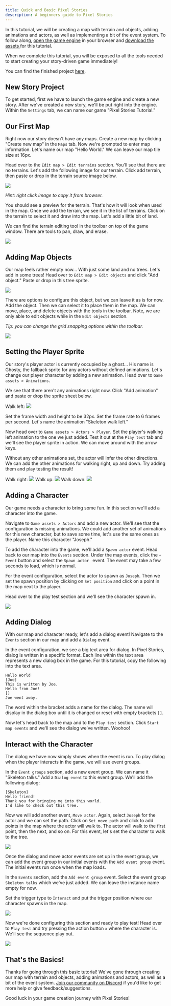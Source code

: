 ```yaml
---
title: Quick and Basic Pixel Stories
description: A beginners guide to Pixel Stories
---
```


In this tutorial, we will be creating a map with terrain and objects, adding animations and actors, as well as implementing a bit of the event system. To follow along, <a href="https://app.pixelstories.io/editor" target="_blank">open the game engine</a> in your browser and <a href="https://api.pixelstories.io/storage/v1/object/public/misc/Basic_Tutorial_Assets.zip" download> download the assets </a> for this tutorial.

When we complete this tutorial, you will be exposed to all the tools needed to start creating your story-driven game immediately!

You can find the finished project <a href="https://app.pixelstories.io/embed/9JqZWsEk20" target="_blank">here</a>.

## New Story Project

To get started, first we have to launch the game engine and create a new story. After we've created a new story, we'll be put right into the engine. Within the `Settings` tab, we can name our game "Pixel Stories Tutorial."

## Our First Map

Right now our story doesn't have any maps. Create a new map by clicking "Create new map" in the `Maps` tab. Now we're prompted to enter map information. Let's name our map "Hello World." We can leave our map tile size at 16px.

Head over to the `Edit map > Edit terrains` section. You'll see that there are no terrains. Let's add the following image for our terrain. Click add terrain, then paste or drop in the terrain source image below.

<pixel-art>

![](../../../assets/images/terrain-3.png)

</pixel-art>

_Hint: right click image to copy it from browser._

You should see a preview for the terrain. That's how it will look when used in the map. Once we add the terrain, we see it in the list of terrains. Click on the terrain to select it and draw into the map. Let's add a little bit of land.

We can find the terrain editing tool in the toolbar on top of the game window. There are tools to pan, draw, and erase.

![](../../../assets/images/resulting-map.png)

## Adding Map Objects

Our map feels rather empty now... With just some land and no trees. Let's add in some trees! Head over to `Edit map > Edit objects` and click "Add object." Paste or drop in this tree sprite.

<pixel-art>

![](../../../assets/images/tree-2.png)

</pixel-art>

There are options to configure this object, but we can leave it as is for now. Add the object. Then we can select it to place them in the map. We can move, place, and delete objects with the tools in the toolbar. Note, we are only able to edit objects while in the `Edit objects` section.

_Tip: you can change the grid snapping options within the toolbar._

![](../../../assets/images/resulting-terrain.png)

## Setting the Player Sprite

Our story's player actor is currently occupied by a ghost... His name is Ghosty, the fallback sprite for any actors without defined animations. Let's change our player character by adding a new animation. Head over to `Game assets > Animations`.

We see that there aren't any animations right now. Click "Add animation" and paste or drop the sprite sheet below.

Walk left:
![](../../../assets/images/walk-left.png)

Set the frame width and height to be 32px. Set the frame rate to 6 frames per second. Let's name the animation "Skeleton walk left."

Now head over to `Game assets > Actors > Player`. Set the player's walking left animation to the one we just added. Test it out at the `Play test` tab and we'll see the player sprite in action. We can move around with the arrow keys.

Without any other animations set, the actor will infer the other directions. We can add the other animations for walking right, up and down. Try adding them and play testing the result!

Walk right:
![](../../../assets/images/walkright.png)
Walk up:
![](../../../assets/images/walkup.png)
Walk down:
![](../../../assets/images/wakdown.png)

## Adding a Character

Our game needs a character to bring some fun. In this section we'll add a character into the game.

Navigate to `Game assets > Actors` and add a new actor. We'll see that the configuration is missing animations. We could add another set of animations for this new character, but to save some time, let's use the same ones as the player. Name this character "Joseph."

To add the character into the game, we'll add a `Spawn actor` event. Head back to our map into the `Events` section. Under the map events, click the `+ Event` button and select the `Spawn actor ` event. The event may take a few seconds to load, which is normal.

For the event configuration, select the actor to spawn as `Joseph`. Then we set the spawn position by clicking on `Set position` and click on a point in the map next to the player.

Head over to the play test section and we'll see the character spawn in.

![](../../../assets/images/friend.png)

## Adding Dialog

With our map and character ready, let's add a dialog event! Navigate to the `Events` section in our map and add a `Dialog` event.

In the event configuration, we see a big text area for dialog. In Pixel Stories, dialog is written in a specific format. Each line within the text area represents a new dialog box in the game. For this tutorial, copy the following into the text area.

```
Hello World
[Joe]
This is written by Joe.
Hello from Joe!
[]
Joe went away.
```

The word within the bracket adds a name for the dialog. The name will display in the dialog box until it is changed or reset with empty brackets `[]`.

Now let's head back to the map and to the `Play test` section. Click `Start map events` and we'll see the dialog we've written. Woohoo!

## Interact with the Character

The dialog we have now simply shows when the event is run. To play dialog when the player interacts in the game, we will use event groups.

In the `Event groups` section, add a new event group. We can name it "Skeleton talks." Add a `Dialog event` to this event group. We'll add the following dialog:

```
[Skeleton]
Hello friend!
Thank you for bringing me into this world.
I'd like to check out this tree.
```

Now we will add another event, `Move actor`. Again, select `Joseph` for the actor and we can set the path. Click on `Set move path` and click to add points in the map where the actor will walk to. The actor will walk to the first point, then the next, and so on. For this event, let's set the character to walk to the tree.

![](../../../assets/images/walk-to-tree-1.png)

Once the dialog and move actor events are set up in the event group, we can add the event group in our initial events with the `Add event group` event. The initial events run once when the map loads.

In the `Events` section, add the `Add event group` event. Select the event group `Skeleton talks` which we've just added. We can leave the instance name empty for now.

Set the trigger type to `Interact` and put the trigger position where our character spawns in the map.

![](../../../assets/images/Basic-Pixel-Stories.png)

Now we're done configuring this section and ready to play test! Head over to `Play test` and try pressing the action button `x` where the character is. We'll see the sequence play out.

![](../../../assets/images/basic-tutorial-result.png)

## That's the Basics!

Thanks for going through this basic tutorial! We've gone through creating our map with terrain and objects, adding animations and actors, as well as a bit of the event system. [Join our community on Discord](https://discord.gg/XN9EaUh26g) if you'd like to get more help or give feedback/suggestions.

Good luck in your game creation journey with Pixel Stories!
